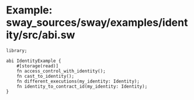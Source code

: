 # Example: sway_sources/sway/examples/identity/src/abi.sw

```sway
library;

abi IdentityExample {
    #[storage(read)]
    fn access_control_with_identity();
    fn cast_to_identity();
    fn different_executions(my_identity: Identity);
    fn identity_to_contract_id(my_identity: Identity);
}

```
